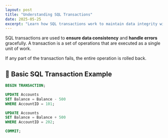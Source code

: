 ```yaml
---
layout: post
title: "Understanding SQL Transactions"
date: 2025-05-25
excerpt: "Learn how SQL transactions work to maintain data integrity with COMMIT and ROLLBACK."
---
```


SQL transactions are used to **ensure data consistency** and **handle errors** gracefully. A transaction is a set of operations that are executed as a single unit of work.

If any part of the transaction fails, the entire operation is rolled back.

## 🔹 Basic SQL Transaction Example 

```sql
BEGIN TRANSACTION;

UPDATE Accounts
SET Balance = Balance - 500
WHERE AccountID = 101;

UPDATE Accounts
SET Balance = Balance + 500
WHERE AccountID = 202;

COMMIT;
```
